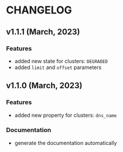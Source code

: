# CHANGELOG

## v1.1.1 (March, 2023)

### Features
* added new state for clusters: `DEGRADED`
* added `limit` and `offset` parameters

## v1.1.0 (March, 2023)

### Features
* added new property for clusters: `dns_name`

### Documentation
* generate the documentation automatically
